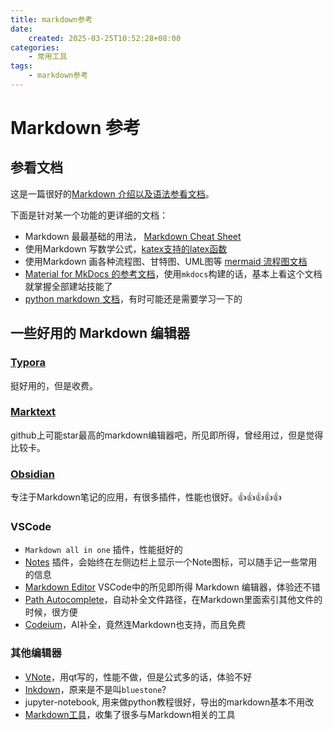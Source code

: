 ```yaml
---
title: markdown参考
date:
    created: 2025-03-25T10:52:28+08:00
categories:
    - 常用工具
tags:
    - markdown参考
---
```


# Markdown 参考

## 参看文档

这是一篇很好的[Markdown 介绍以及语法参看文档](https://www.markdownguide.org/getting-started/)。

下面是针对某一个功能的更详细的文档：

- Markdown 最最基础的用法， [Markdown Cheat Sheet](https://www.markdownguide.org/cheat-sheet/)
- 使用Markdown 写数学公式，[katex支持的latex函数](https://katex.org/docs/supported)
- 使用Markdown 画各种流程图、甘特图、UML图等 [mermaid 流程图文档](https://mermaid.js.org/syntax/flowchart.html)
- [Material for MkDocs 的参考文档](https://squidfunk.github.io/mkdocs-material/reference/)，使用`mkdocs`构建的话，基本上看这个文档就掌握全部建站技能了
- [python markdown 文档](https://python-markdown.github.io/sitemap.html)，有时可能还是需要学习一下的

<!-- more -->

## 一些好用的 Markdown 编辑器

### [Typora](https://typora.io/)

挺好用的，但是收费。

### [Marktext](https://github.com/marktext/marktext)

github上可能star最高的markdown编辑器吧，所见即所得，曾经用过，但是觉得比较卡。

### [Obsidian](https://obsidian.md)

专注于Markdown笔记的应用，有很多插件，性能也很好。👍👍👍👍👍

### VSCode

- `Markdown all in one` 插件，性能挺好的
- [Notes](https://marketplace.visualstudio.com/items?itemName=dionmunk.vscode-notes) 插件，会始终在左侧边栏上显示一个Note图标，可以随手记一些常用的信息
- [Markdown Editor](https://github.com/zaaack/vscode-markdown-editor) VSCode中的所见即所得 Markdown 编辑器，体验还不错
- [Path Autocomplete](https://marketplace.visualstudio.com/items?itemName=ionutvmi.path-autocomplete)，自动补全文件路径，在Markdown里面索引其他文件的时候，很方便
- [Codeium](https://codeium.com/)，AI补全，竟然连Markdown也支持，而且免费

### 其他编辑器

- [VNote](https://github.com/vnotex/vnote)，用qt写的，性能不做，但是公式多的话，体验不好
- [Inkdown](https://github.com/1943time/inkdown)，原来是不是叫`bluestone`?
- jupyter-notebook, 用来做python教程很好，导出的markdown基本不用改
- [Markdown工具](https://www.markdownguide.org/tools/)，收集了很多与Markdown相关的工具